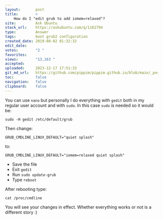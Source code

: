 ```yaml
---
layout:       post
title:        >
    How do I "edit grub to add iomem=relaxed"?
site:         Ask Ubuntu
stack_url:    https://askubuntu.com/q/1162794
type:         Answer
tags:         boot grub2 configuration
created_date: 2019-08-02 01:32:32
edit_date:    
votes:        "2 "
favorites:    
views:        "13,163 "
accepted:     
uploaded:     2023-12-17 17:51:33
git_md_url:   https://github.com/pippim/pippim.github.io/blob/main/_posts/2019/2019-08-02-How-do-I-_edit-grub-to-add-iomem_relaxed__.md
toc:          false
navigation:   false
clipboard:    false
---
```


You can use `nano` but personally I do everything with `gedit` both in my regular user account and with `sudo`. In this case `sudo` is needed so it would be:

``` 
sudo -H gedit /etc/default/grub
```

Then change:

``` 
GRUB_CMDLINE_LINUX_DEFAULT="quiet splash"
```

to:

``` 
GRUB_CMDLINE_LINUX_DEFAULT="iomem=relaxed quiet splash"
```

- Save the file
- Exit `gedit`
- Run `sudo update-grub`
- Type `reboot`

After rebooting type:

``` 
cat /proc/cmdline
```

You will see your changes in effect. Whether everything works or not is a different story :)
